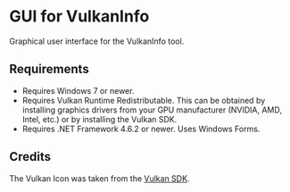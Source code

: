 # GUI for VulkanInfo 
Graphical user interface for the VulkanInfo tool.

## Requirements
* Requires Windows 7 or newer.
* Requires Vulkan Runtime Redistributable. This can be obtained by installing graphics drivers from your GPU manufacturer (NVIDIA, AMD, Intel, etc.) or by installing the Vulkan SDK.
* Requires .NET Framework 4.6.2 or newer. Uses Windows Forms.

## Credits
The Vulkan Icon was taken from the [Vulkan SDK](https://vulkan.lunarg.com).
